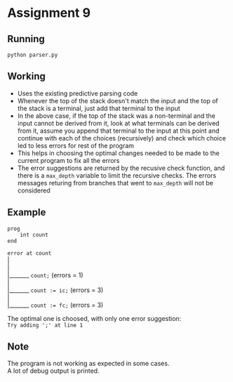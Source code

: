 # Assignment 9

## Running
```
python parser.py
```

## Working
- Uses the existing predictive parsing code
- Whenever the top of the stack doesn't match the input and the top of the stack is a terminal, just add that terminal to the input  
- In the above case, if the top of the stack was a non-terminal and the input cannot be derived from it, look at what terminals can be derived from it, assume you append that terminal to the input at this point and continue with each of the choices (recursively) and check which choice led to less errors for rest of the program  
- This helps in choosing the optimal changes needed to be made to the current program to fix all the errors  
- The error suggestions are returned by the recusive check function, and there is a `max_depth` variable to limit the recursive checks. The errors messages returing from branches that went to `max_depth` will not be considered  


## Example
```
prog
	int count
end
```
`error at count`</br>
|</br>
|</br>
|_______ `count;` (errors = 1)</br>
|</br>
|_______ `count := ic;` (errors = 3)</br>
|</br>
|_______ `count := fc;` (errors = 3)</br>

The optimal one is choosed, with only one error suggestion:</br>
`` Try adding ';' at line 1 ``

## Note
The program is not working as expected in some cases. </br> 
A lot of debug output is printed.  </br>
